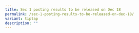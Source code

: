```yaml
---
title: Sec 1 posting results to be released on Dec 18
permalink: /sec-1-posting-results-to-be-released-on-dec-18/
variant: tiptap
description: ""
---
```

<p></p>